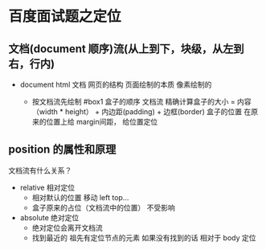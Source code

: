 # 百度面试题之定位

## 文档(document 顺序)流(从上到下，块级，从左到右，行内)
- document html 文档
  网页的结构
  页面绘制的本质 像素绘制的 

  - 按文档流先绘制 #box1 
    盒子的顺序  文档流
    精确计算盒子的大小 = 内容（width * height） + 内边距(padding) + 边框(border) 
    盒子的位置 在原来的位置上给 margin间距， 给位置定位

## position 的属性和原理
  文档流有什么关系？
  - relative 相对定位
    - 相对默认的位置 移动 left top... 
    - 盒子原来的占位（文档流中的位置） 不受影响 
  - absolute  绝对定位
    - 绝对定位会离开文档流
    - 找到最近的 祖先有定位节点的元素
      如果没有找到的话  相对于 body 定位